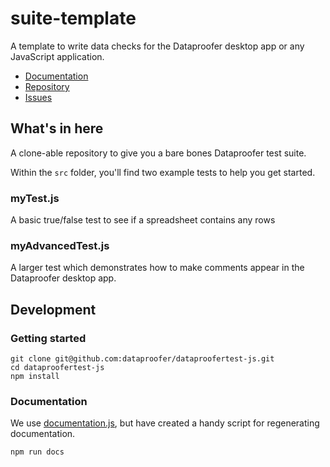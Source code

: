 # suite-template
A template to write data checks for the Dataproofer desktop app or any JavaScript application.

* [Documentation](https://github.com/dataproofer/suite-template/blob/master/README.md)
* [Repository](https://github.com/dataproofer/suite-template/)
* [Issues](https://github.com/dataproofer/suite-template/issues)

## What's in here
A clone-able repository to give you a bare bones Dataproofer test suite.

Within the `src` folder, you'll find two example tests to help you get started.

### myTest.js

A basic true/false test to see if a spreadsheet contains any rows

### myAdvancedTest.js

A larger test which demonstrates how to make comments appear in the Dataproofer desktop app.

## Development

### Getting started

```
git clone git@github.com:dataproofer/dataproofertest-js.git
cd dataproofertest-js
npm install
```
### Documentation

We use [documentation.js](https://github.com/documentationjs/documentation), but have created a handy script for regenerating documentation.

```
npm run docs
```
